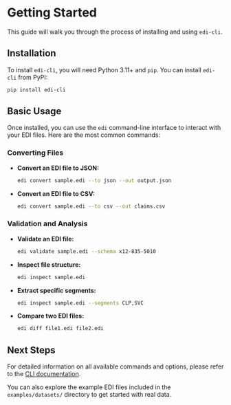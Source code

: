 # Getting Started

This guide will walk you through the process of installing and using `edi-cli`.

## Installation

To install `edi-cli`, you will need Python 3.11+ and `pip`. You can install `edi-cli` from PyPI:

```bash
pip install edi-cli
```

## Basic Usage

Once installed, you can use the `edi` command-line interface to interact with your EDI files. Here are the most common commands:

### Converting Files

*   **Convert an EDI file to JSON:**

    ```bash
    edi convert sample.edi --to json --out output.json
    ```

*   **Convert an EDI file to CSV:**

    ```bash
    edi convert sample.edi --to csv --out claims.csv
    ```

### Validation and Analysis

*   **Validate an EDI file:**

    ```bash
    edi validate sample.edi --schema x12-835-5010
    ```

*   **Inspect file structure:**

    ```bash
    edi inspect sample.edi
    ```

*   **Extract specific segments:**

    ```bash
    edi inspect sample.edi --segments CLP,SVC
    ```

*   **Compare two EDI files:**

    ```bash
    edi diff file1.edi file2.edi
    ```

## Next Steps

For detailed information on all available commands and options, please refer to the [CLI documentation](cli.md).

You can also explore the example EDI files included in the `examples/datasets/` directory to get started with real data.
